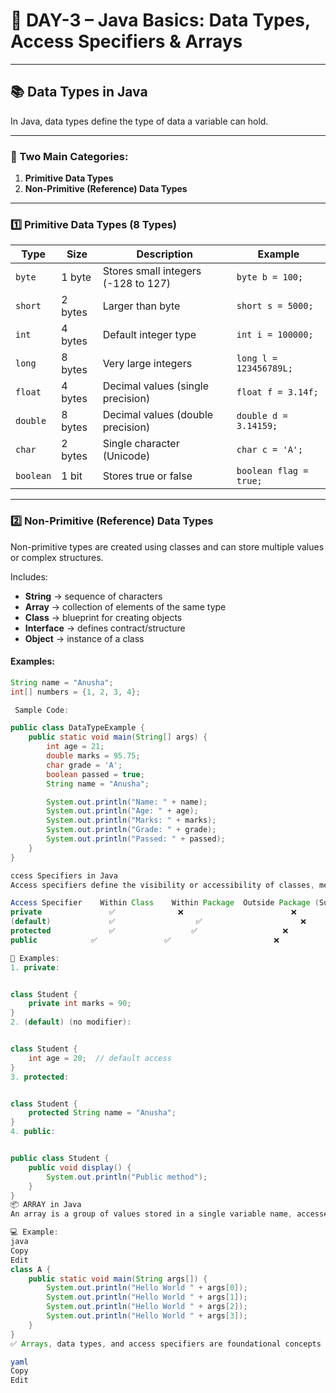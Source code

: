 # 📝 DAY-3 – Java Basics: Data Types, Access Specifiers & Arrays

---

## 📚 Data Types in Java

In Java, data types define the type of data a variable can hold.

---

### 🔹 Two Main Categories:
1. **Primitive Data Types**
2. **Non-Primitive (Reference) Data Types**

---

### 1️⃣ Primitive Data Types (8 Types)

| Type     | Size     | Description                             | Example                  |
|----------|----------|-----------------------------------------|--------------------------|
| `byte`   | 1 byte   | Stores small integers (-128 to 127)     | `byte b = 100;`          |
| `short`  | 2 bytes  | Larger than byte                        | `short s = 5000;`        |
| `int`    | 4 bytes  | Default integer type                    | `int i = 100000;`        |
| `long`   | 8 bytes  | Very large integers                     | `long l = 123456789L;`   |
| `float`  | 4 bytes  | Decimal values (single precision)       | `float f = 3.14f;`       |
| `double` | 8 bytes  | Decimal values (double precision)       | `double d = 3.14159;`    |
| `char`   | 2 bytes  | Single character (Unicode)              | `char c = 'A';`          |
| `boolean`| 1 bit    | Stores true or false                    | `boolean flag = true;`   |

---

### 2️⃣ Non-Primitive (Reference) Data Types

Non-primitive types are created using classes and can store multiple values or complex structures.

Includes:
- **String** → sequence of characters
- **Array** → collection of elements of the same type
- **Class** → blueprint for creating objects
- **Interface** → defines contract/structure
- **Object** → instance of a class

#### Examples:
```java
String name = "Anusha";
int[] numbers = {1, 2, 3, 4};

 Sample Code:

public class DataTypeExample {
    public static void main(String[] args) {
        int age = 21;
        double marks = 95.75;
        char grade = 'A';
        boolean passed = true;
        String name = "Anusha";

        System.out.println("Name: " + name);
        System.out.println("Age: " + age);
        System.out.println("Marks: " + marks);
        System.out.println("Grade: " + grade);
        System.out.println("Passed: " + passed);
    }
}

ccess Specifiers in Java
Access specifiers define the visibility or accessibility of classes, methods, variables, and constructors.

Access Specifier	Within Class	Within Package	Outside Package (Subclass)	Outside Package (Non-subclass)
private    	          ✅	             ❌                        ❌                                 ❌
(default)	          ✅         	     ✅	                 	❌                                 ❌
protected	          ✅                 ✅	                ❌                                 ❌
public  		  ✅	              ✅                       ❌                                 ✅ 

🔎 Examples:
1. private:


class Student {
    private int marks = 90;
}
2. (default) (no modifier):


class Student {
    int age = 20;  // default access
}
3. protected:


class Student {
    protected String name = "Anusha";
}
4. public:


public class Student {
    public void display() {
        System.out.println("Public method");
    }
}
📦 ARRAY in Java
An array is a group of values stored in a single variable name, accessed using indexes.

💻 Example:
java
Copy
Edit
class A {
    public static void main(String args[]) {
        System.out.println("Hello World " + args[0]);
        System.out.println("Hello World " + args[1]);
        System.out.println("Hello World " + args[2]);
        System.out.println("Hello World " + args[3]);
    }
}
✅ Arrays, data types, and access specifiers are foundational concepts that every Java programmer should understand.

yaml
Copy
Edit

